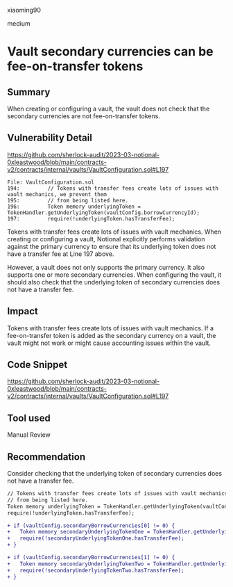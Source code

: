 xiaoming90

medium

# Vault secondary currencies can be fee-on-transfer tokens

## Summary

When creating or configuring a vault, the vault does not check that the secondary currencies are not fee-on-transfer tokens.

## Vulnerability Detail

https://github.com/sherlock-audit/2023-03-notional-0xleastwood/blob/main/contracts-v2/contracts/internal/vaults/VaultConfiguration.sol#L197

```solidity
File: VaultConfiguration.sol
194:         // Tokens with transfer fees create lots of issues with vault mechanics, we prevent them
195:         // from being listed here.
196:         Token memory underlyingToken = TokenHandler.getUnderlyingToken(vaultConfig.borrowCurrencyId);
197:         require(!underlyingToken.hasTransferFee); 
```

Tokens with transfer fees create lots of issues with vault mechanics. When creating or configuring a vault, Notional explicitly performs validation against the primary currency to ensure that its underlying token does not have a transfer fee at Line 197 above.

However, a vault does not only supports the primary currency. It also supports one or more secondary currencies. When configuring the vault, it should also check that the underlying token of secondary currencies does not have a transfer fee.

## Impact

Tokens with transfer fees create lots of issues with vault mechanics. If a fee-on-transfer token is added as the secondary currency on a vault, the vault might not work or might cause accounting issues within the vault.

## Code Snippet

https://github.com/sherlock-audit/2023-03-notional-0xleastwood/blob/main/contracts-v2/contracts/internal/vaults/VaultConfiguration.sol#L197

## Tool used

Manual Review

## Recommendation

Consider checking that the underlying token of secondary currencies does not have a transfer fee.

```diff
// Tokens with transfer fees create lots of issues with vault mechanics, we prevent them
// from being listed here.
Token memory underlyingToken = TokenHandler.getUnderlyingToken(vaultConfig.borrowCurrencyId);
require(!underlyingToken.hasTransferFee); 

+ if (vaultConfig.secondaryBorrowCurrencies[0] != 0) {
+	Token memory secondaryUnderlyingTokenOne = TokenHandler.getUnderlyingToken(vaultConfig.secondaryBorrowCurrencies[0]);
+	require(!secondaryUnderlyingTokenOne.hasTransferFee); 
+ }

+ if (vaultConfig.secondaryBorrowCurrencies[1] != 0) {
+	Token memory secondaryUnderlyingTokenTwo = TokenHandler.getUnderlyingToken(vaultConfig.secondaryBorrowCurrencies[1]);
+	require(!secondaryUnderlyingTokenTwo.hasTransferFee); 
+ }
```